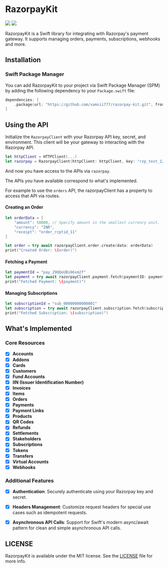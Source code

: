 # RazorpayKit
[![](https://img.shields.io/endpoint?url=https%3A%2F%2Fswiftpackageindex.com%2Fapi%2Fpackages%2Fvamsii777%2Frazorpay-kit%2Fbadge%3Ftype%3Dswift-versions)](https://swiftpackageindex.com/vamsii777/razorpay-kit)
[![](https://img.shields.io/endpoint?url=https%3A%2F%2Fswiftpackageindex.com%2Fapi%2Fpackages%2Fvamsii777%2Frazorpay-kit%2Fbadge%3Ftype%3Dplatforms)](https://swiftpackageindex.com/vamsii777/razorpay-kit)

RazorpayKit is a Swift library for integrating with Razorpay's payment gateway. It supports managing orders, payments, subscriptions, webhooks and more.

## Installation

### Swift Package Manager

You can add RazorpayKit to your project via Swift Package Manager (SPM) by adding the following dependency to your `Package.swift` file:

```swift
dependencies: [
    .package(url: "https://github.com/vamsii777/razorpay-kit.git", from: "0.0.9")
]
```


## Using the API

Initialize the `RazorpayClient` with your Razorpay API key, secret, and environment. This client will be your gateway to interacting with the Razorpay API.


```swift
let httpClient = HTTPClient(...)
let razorpay = RazorpayClient(httpClient: httpClient, key: "rzp_test_12345", secret: "your_secret")
```

And now you have access to the APIs via `razorpay`.

The APIs you have available correspond to what's implemented.

For example to use the `orders` API, the razorpayClient has a property to access that API via routes.

#### Creating an Order

```swift
let orderData = [
    "amount": 50000, // Specify amount in the smallest currency unit.
    "currency": "INR",
    "receipt": "order_rcptid_11"
]

let order = try await razorpayClient.order.create(data: orderData)
print("Created Order: \(order)")
```

#### Fetching a Payment

```swift
let paymentId = "pay_29QQoUBi66xm2f"
let payment = try await razorpayClient.payment.fetch(paymentID: paymentId)
print("Fetched Payment: \(payment)")
```

#### Managing Subscriptions

```swift
let subscriptionId = "sub_00000000000001"
let subscription = try await razorpayClient.subscription.fetch(subscriptionID: subscriptionId)
print("Fetched Subscription: \(subscription)")
```

## What's Implemented

### Core Resources
* [x] **Accounts**
* [x] **Addons**
* [x] **Cards**
* [x] **Customers**
* [x] **Fund Accounts**
* [x] **IIN (Issuer Identification Number)**
* [x] **Invoices**
* [x] **Items**
* [x] **Orders**
* [x] **Payments**
* [x] **Payment Links**
* [x] **Products**
* [x] **QR Codes**
* [x] **Refunds**
* [x] **Settlements**
* [x] **Stakeholders**
* [x] **Subscriptions**
* [x] **Tokens**
* [x] **Transfers**
* [x] **Virtual Accounts**
* [x] **Webhooks**

### Additional Features
* [x] **Authentication**: Securely authenticate using your Razorpay key and secret.
* [x] **Headers Management**: Customize request headers for special use cases such as idempotent requests.
* [x] **Asynchronous API Calls**: Support for Swift's modern async/await pattern for clean and simple asynchronous API calls.


## LICENSE
RazorpayKit is available under the MIT license. See the [LICENSE](LICENSE) file for more info.